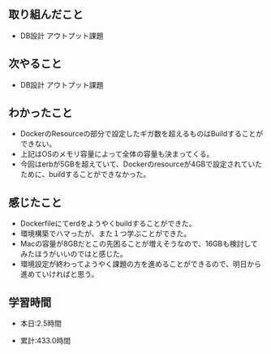 ## 取り組んだこと
- DB設計 アウトプット課題


## 次やること
- DB設計 アウトプット課題

  
## わかったこと
- DockerのResourceの部分で設定したギガ数を超えるものはBuildすることができない。
- 上記はOSのメモリ容量によって全体の容量も決まってくる。
- 今回はerbが5GBを超えていて、Dockerのresourceが4GBで設定されていたために、buildすることができなかった。

## 感じたこと
- Dockerfileにてerdをようやくbuildすることができた。
- 環境構築でハマったが、また１つ学ぶことができた。
- Macの容量が8GBだとこの先困ることが増えそうなので、16GBも検討してみたほうがいいのではと感じた。
- 環境設定が終わってようやく課題の方を進めることができるので、明日から進めていければと思う。

## 学習時間
- 本日:2.5時間

- 累計:433.0時間
